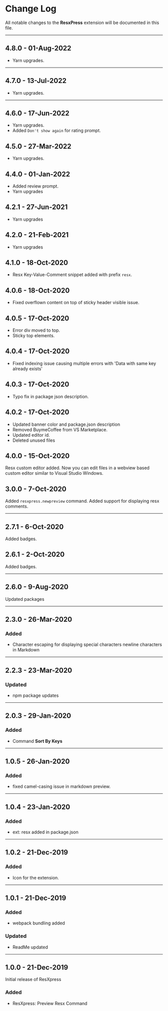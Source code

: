 # Change Log

All notable changes to the **ResxPress** extension will be documented in this file.

---

## 4.8.0 - 01-Aug-2022

-   Yarn upgrades.

---

## 4.7.0 - 13-Jul-2022

-   Yarn upgrades.

---

## 4.6.0 - 17-Jun-2022

-   Yarn upgrades.
-   Added `Don't show again` for rating prompt.

## 4.5.0 - 27-Mar-2022

-   Yarn upgrades.

## 4.4.0 - 01-Jan-2022

-   Added review prompt.
-   Yarn upgrades

## 4.2.1 - 27-Jun-2021

-   Yarn upgrades

## 4.2.0 - 21-Feb-2021

-   Yarn upgrades

## 4.1.0 - 18-Oct-2020

-   Resx Key-Value-Comment snippet added with prefix `resx`.

## 4.0.6 - 18-Oct-2020

-   Fixed overflown content on top of sticky header visible issue.

## 4.0.5 - 17-Oct-2020

-   Error div moved to top.
-   Sticky top elements.

## 4.0.4 - 17-Oct-2020

-   Fixed indexing issue causing multiple errors with 'Data with same key already exists'

## 4.0.3 - 17-Oct-2020

-   Typo fix in package json description.

## 4.0.2 - 17-Oct-2020

-   Updated banner color and package.json description
-   Removed BuymeCoffee from VS Marketplace.
-   Updated editor id.
-   Deleted unused files

## 4.0.0 - 15-Oct-2020

Resx custom editor added. Now you can edit files in a webview based custom editor similar to Visual Studio Windows.

## 3.0.0 - 7-Oct-2020

Added `resxpress.newpreview` command.
Added support for displaying resx comments.

---

## 2.7.1 - 6-Oct-2020

Added badges.

## 2.6.1 - 2-Oct-2020

Added badges.

---

## 2.6.0 - 9-Aug-2020

Updated packages

---

## 2.3.0 - 26-Mar-2020

### Added

-   Character escaping for displaying special characters newline characters in Markdown

---

## 2.2.3 - 23-Mar-2020

### Updated

-   npm package updates

---

## 2.0.3 - 29-Jan-2020

### Added

-   Command **Sort By Keys**

---

## 1.0.5 - 26-Jan-2020

### Added

-   fixed camel-casing issue in markdown preview.

---

## 1.0.4 - 23-Jan-2020

### Added

-   ext: resx added in package.json

---

## 1.0.2 - 21-Dec-2019

### Added

-   Icon for the extension.

---

## 1.0.1 - 21-Dec-2019

### Added

-   webpack bundling added

### Updated

-   ReadMe updated

---

## 1.0.0 - 21-Dec-2019

Initial release of ResXpress

### Added

-   ResXpress: Preview Resx Command
